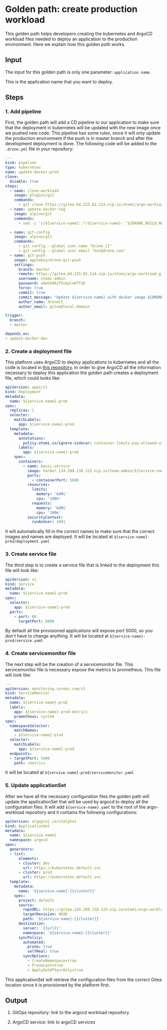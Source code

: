 # Golden path: create production workload

This golden path helps developers creating the kubernetes and ArgoCD workload files needed to deploy an application to the production environment. Here we explain how this golden path works.

## Input

The input for this golden path is only one parameter:
`application name`.

This is the application name that you want to deploy.

## Steps

### 1. Add pipeline

First, the golden path will add a CD pipeline to our application to make sure that the deployment in kubernetes will be updated with the new image once we pushed new code. This pipeline has some rules, since it will only update the production environment if the push is in master branch and after the development deployment is done. The following code will be added to the `.drone.yml` file in your repository:

```yaml
---
kind: pipeline
type: kubernetes
name: update-docker-prod
clone:
  disable: true
steps:
  - name: clone-workload
    image: plugins/git
    commands:
      - git clone https://gitea.64.225.82.114.nip.io/otomi/argo-workload.git .
  - name: update-docker-tag
    image: alpine/git
    commands:
      - sed -i 's/${service-name}:.*/${service-name}:'"${DRONE_BUILD_NUMBER}"'/g' ./${service-name}-prod/deployment.yaml

  - name: git-config
    image: alpine/git
    commands:
      - git config --global user.name "Drone CI"
      - git config --global user.email "bot@drone.com"
  - name: git-push
    image: appleboy/drone-git-push
    settings:
      branch: master
      remote: https://gitea.64.225.82.114.nip.io/otomi/argo-workload.git
      username: otomi-admin
      password: o8wSXdAiT5uSplxKfTsD
      force: true
      commit: true
      commit_message: "Update ${service-name} with docker image ${DRONE_BUILD_NUMBER}"
      author_name: droneCI
      author_email: gitea@local.domain

trigger:
  branch:
  - master

depends_on:
- update-docker-dev
```

### 2. Create a deployment file

This platform uses ArgoCD to deploy applications to kubernetes and all the code is located in [this repository](https://gitea.134.209.138.125.nip.io/otomi/argo-workload). In order to give ArgoCD all the information necessary to deploy this application the golden path creates a deployment file, which could looks like:

```yaml
apiVersion: apps/v1
kind: Deployment
metadata:
  name: ${service-name}-prod
spec:
  replicas: 1
  selector:
    matchLabels:
      app: ${service-name}-prod
  template:
    metadata:
      annotations:
        policy.otomi.io/ignore-sidecar: container-limits,psp-allowed-users
      labels:
        app: ${service-name}-prod
    spec:
      containers:
        - name: basic-service
          image: harbor.134.209.138.125.nip.io/team-admin/${service-name}:4
          ports:
            - containerPort: 5000
          resources:
            limits:
              memory: '64Mi'
              cpu: '100m'
            requests:
              memory: '64Mi'
              cpu: '100m'
          securityContext:
            runAsUser: 1001
```
It will automatically fill in the correct names to make sure that the correct images and names are deployed. It will be located at `${service-name}-prod/deployment.yaml`


### 3. Create service file

The third step is to create a service file that is linked to the deployment this file will look like:

```yaml
apiVersion: v1
kind: Service
metadata:
  name: ${service-name}-prod
spec:
  selector:
    app: ${service-name}-prod
  ports:
    - port: 80
      targetPort: 5000
```

By default all the provisioned applications will expose port 5000, so you don't have to change anything. It will be located at `${service-name}-prod/service.yaml`


### 4. Create servicemonitor file

The next step will be the creation of a servicemonitor file. This servicemonitor file is necessary expose the metrics to prometheus. This file will look like:
```yaml
---
apiVersion: monitoring.coreos.com/v1
kind: ServiceMonitor
metadata:
  name: ${service-name}-prod
  labels:
    app: ${service-name}-prod-metrics
    prometheus: system
spec:
  namespaceSelector:
    matchNames:
    - ${service-name}-prod
  selector:
    matchLabels:
      app: ${service-name}-prod
  endpoints:
  - targetPort: 5000
    path: /metrics
```
It will be located at `${service-name}-prod/servicemonitor.yaml`

### 5. Update applicationSet

After we have all the necessary configuration files the golden path will update the applicationSet that will be used by argocd to deploy all the configuration files. It will add `${service-name}.yaml` to the root of the argo-workload repository and it contains the following configurations:
```yaml
apiVersion: argoproj.io/v1alpha1
kind: ApplicationSet
metadata:
  name: ${service-name}
  namespace: argocd
spec:
  generators:
  - list:
      elements:
      - cluster: dev
        url: https://kubernetes.default.svc
      - cluster: prod
        url: https://kubernetes.default.svc
  template:
    metadata:
      name: '${service-name}-{{cluster}}'
    spec:
      project: default
      source:
        repoURL: https://gitea.134.209.138.125.nip.io/otomi/argo-workload.git
        targetRevision: HEAD
        path: '${service-name}-{{cluster}}'
      destination:
        server: '{{url}}'
        namespace: '${service-name}-{{cluster}}'
      syncPolicy:
        automated:
          prune: true
          selfHeal: true
        syncOptions:
          - CreateNamespace=true
          - PruneLast=true
          - ApplyOutOfSyncOnly=true
```
This applicationSet will retrieve the configuration files from the correct Gitea location since it is provisioned by the platform first.

## Output

1. GitOps repository: link to the argocd workload repository

2. ArgoCD service: link to argoCD services